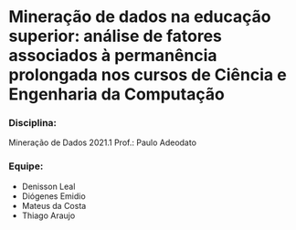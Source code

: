 # Mineração de dados na educação superior: análise de fatores associados à permanência prolongada nos cursos de Ciência e  Engenharia da Computação

### Disciplina: 
Mineração de Dados 2021.1
Prof.: Paulo Adeodato

### Equipe:
- Denisson Leal
- Diógenes Emidio
- Mateus da Costa
- Thiago Araujo

